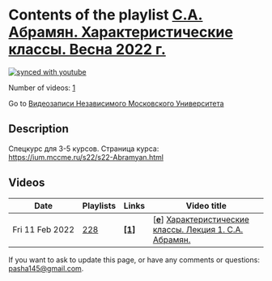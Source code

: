 # Contents of the playlist [С.А. Абрамян. Характеристические классы. Весна 2022 г.](https://www.youtube.com/playlist?list=PLp9ABVh6_x4FaaYi95UH-C7SWnf5B7Zt_)

[![synced with youtube](https://img.shields.io/github/last-commit/mathphysschool/mathphysschool.github.io/autoupdate1?label=synced%20with%20youtube)](https://github.com/mathphysschool/mathphysschool.github.io/commits/autoupdate1)

Number of videos: [1](#videos)

Go to [Видеозаписи Независимого Московского Университета](../README.md)

## Description

Спецкурс для 3-5 курсов. 
Страница курса:
<https://ium.mccme.ru/s22/s22-Abramyan.html>

## Videos

|Date|Playlists|Links|Video title|
|---|---|---|---|
| Fri&nbsp;11&nbsp;Feb&nbsp;2022 | [228](../playlists/228 "С.А. Абрамян. Характеристические классы. Весна 2022 г.") | [**[1]**](https://ium.mccme.ru/s22/s22-Abramyan.html) | [[**e**](https://studio.youtube.com/video/20o7n8GtJ8c/edit "Edit")] [Характеристические классы. Лекция 1. С.А. Абрамян.](https://www.youtube.com/watch?v=20o7n8GtJ8c&list=PLp9ABVh6_x4FaaYi95UH-C7SWnf5B7Zt_ "Спецкурс для 3-5 курсов. &#013;Страница курса:&#013;https://ium.mccme.ru/s22/s22-Abramyan.html") |


 If you want to ask to update this page, or have any comments or questions: <pasha145@gmail.com>.